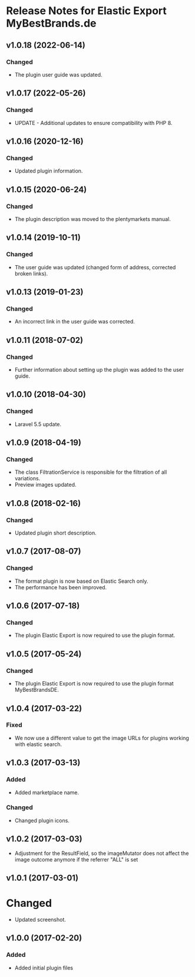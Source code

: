 # Release Notes for Elastic Export MyBestBrands.de

## v1.0.18 (2022-06-14)

### Changed
- The plugin user guide was updated.

## v1.0.17 (2022-05-26)

### Changed
- UPDATE - Additional updates to ensure compatibility with PHP 8.

## v1.0.16 (2020-12-16)
### Changed
- Updated plugin information.

## v1.0.15 (2020-06-24)
### Changed
- The plugin description was moved to the plentymarkets manual.

## v1.0.14 (2019-10-11)

### Changed
- The user guide was updated (changed form of address, corrected broken links).

## v1.0.13 (2019-01-23)

### Changed
- An incorrect link in the user guide was corrected.

## v1.0.11 (2018-07-02)

### Changed
- Further information about setting up the plugin was added to the user guide.

## v1.0.10 (2018-04-30)

### Changed
- Laravel 5.5 update.

## v1.0.9 (2018-04-19)

### Changed
- The class FiltrationService is responsible for the filtration of all variations.
- Preview images updated.

## v1.0.8 (2018-02-16)

### Changed
- Updated plugin short description.

## v1.0.7 (2017-08-07)  

### Changed 
- The format plugin is now based on Elastic Search only.
- The performance has been improved.

## v1.0.6 (2017-07-18)  

### Changed 
- The plugin Elastic Export is now required to use the plugin format.

## v1.0.5 (2017-05-24)

### Changed
- The plugin Elastic Export is now required to use the plugin format MyBestBrandsDE.

## v1.0.4 (2017-03-22)

### Fixed
- We now use a different value to get the image URLs for plugins working with elastic search.

## v1.0.3 (2017-03-13)

### Added
- Added marketplace name.

### Changed
- Changed plugin icons.

## v1.0.2 (2017-03-03)
- Adjustment for the ResultField, so the imageMutator does not affect the image outcome anymore if the referrer "ALL" is set

## v1.0.1 (2017-03-01)

# Changed
- Updated screenshot.

## v1.0.0 (2017-02-20)

### Added
- Added initial plugin files
